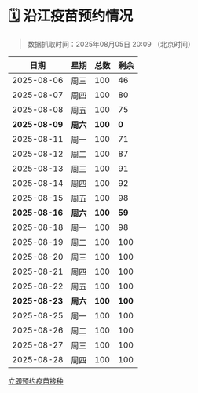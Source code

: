 # 🗓️ 沿江疫苗预约情况

> 数据抓取时间：2025年08月05日 20:09 （北京时间）

| 日期 | 星期 | 总数 | 剩余 |
|------|------|------|------|
| 2025-08-06 | 周三 | 100 | 46 |
| 2025-08-07 | 周四 | 100 | 80 |
| 2025-08-08 | 周五 | 100 | 75 |
| **2025-08-09** | **周六** | **100** | **0** |
| 2025-08-11 | 周一 | 100 | 71 |
| 2025-08-12 | 周二 | 100 | 87 |
| 2025-08-13 | 周三 | 100 | 91 |
| 2025-08-14 | 周四 | 100 | 92 |
| 2025-08-15 | 周五 | 100 | 98 |
| **2025-08-16** | **周六** | **100** | **59** |
| 2025-08-18 | 周一 | 100 | 98 |
| 2025-08-19 | 周二 | 100 | 100 |
| 2025-08-20 | 周三 | 100 | 100 |
| 2025-08-21 | 周四 | 100 | 100 |
| 2025-08-22 | 周五 | 100 | 100 |
| **2025-08-23** | **周六** | **100** | **100** |
| 2025-08-25 | 周一 | 100 | 100 |
| 2025-08-26 | 周二 | 100 | 100 |
| 2025-08-27 | 周三 | 100 | 100 |
| 2025-08-28 | 周四 | 100 | 100 |


<div class="button-container">
<a class="btn" href="http://yfzweb.ishequ.net/#/login" target="_blank">立即预约疫苗接种</a>
</div>
